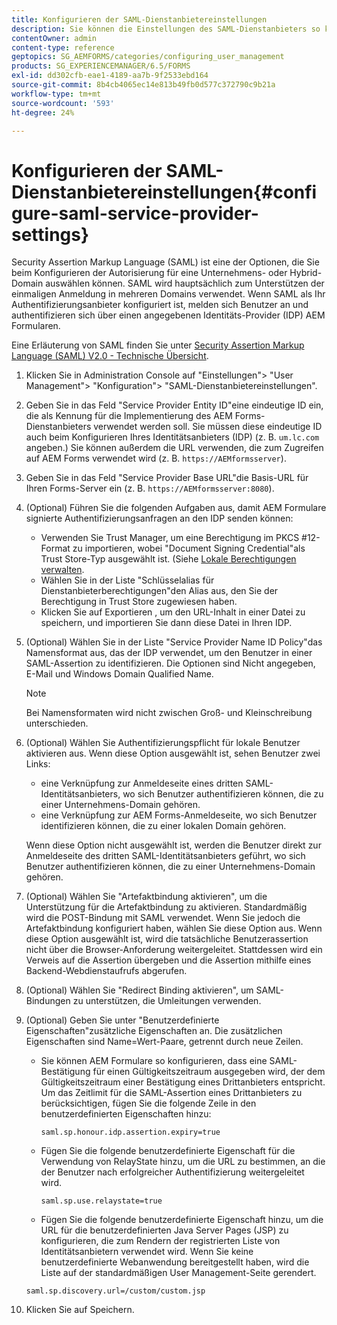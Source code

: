 ```yaml
---
title: Konfigurieren der SAML-Dienstanbietereinstellungen
description: Sie können die Einstellungen des SAML-Dienstanbieters so konfigurieren, dass sich Benutzer über einen angegebenen Identitätsanbieter (IDP) von Drittanbietern bei AEM Formularen anmelden und authentifizieren können.
contentOwner: admin
content-type: reference
geptopics: SG_AEMFORMS/categories/configuring_user_management
products: SG_EXPERIENCEMANAGER/6.5/FORMS
exl-id: dd302cfb-eae1-4189-aa7b-9f2533ebd164
source-git-commit: 8b4cb4065ec14e813b49fb0d577c372790c9b21a
workflow-type: tm+mt
source-wordcount: '593'
ht-degree: 24%

---
```


# Konfigurieren der SAML-Dienstanbietereinstellungen{#configure-saml-service-provider-settings}

Security Assertion Markup Language (SAML) ist eine der Optionen, die Sie beim Konfigurieren der Autorisierung für eine Unternehmens- oder Hybrid-Domain auswählen können. SAML wird hauptsächlich zum Unterstützen der einmaligen Anmeldung in mehreren Domains verwendet. Wenn SAML als Ihr Authentifizierungsanbieter konfiguriert ist, melden sich Benutzer an und authentifizieren sich über einen angegebenen Identitäts-Provider (IDP) AEM Formularen.

Eine Erläuterung von SAML finden Sie unter [Security Assertion Markup Language (SAML) V2.0 - Technische Übersicht](https://www.oasis-open.org/committees/download.php/20645/sstc-saml-tech-overview-2%200-draft-10.pdf).

1. Klicken Sie in Administration Console auf &quot;Einstellungen&quot;> &quot;User Management&quot;> &quot;Konfiguration&quot;> &quot;SAML-Dienstanbietereinstellungen&quot;.
1. Geben Sie in das Feld &quot;Service Provider Entity ID&quot;eine eindeutige ID ein, die als Kennung für die Implementierung des AEM Forms-Dienstanbieters verwendet werden soll. Sie müssen diese eindeutige ID auch beim Konfigurieren Ihres Identitätsanbieters (IDP) (z. B. `um.lc.com` angeben.) Sie können außerdem die URL verwenden, die zum Zugreifen auf AEM Forms verwendet wird (z. B. `https://AEMformsserver`).
1. Geben Sie in das Feld &quot;Service Provider Base URL&quot;die Basis-URL für Ihren Forms-Server ein (z. B. `https://AEMformsserver:8080`).
1. (Optional) Führen Sie die folgenden Aufgaben aus, damit AEM Formulare signierte Authentifizierungsanfragen an den IDP senden können:

   * Verwenden Sie Trust Manager, um eine Berechtigung im PKCS #12-Format zu importieren, wobei &quot;Document Signing Credential&quot;als Trust Store-Typ ausgewählt ist. (Siehe [Lokale Berechtigungen verwalten](/help/forms/using/admin-help/local-credentials.md#managing-local-credentials).
   * Wählen Sie in der Liste &quot;Schlüsselalias für Dienstanbieterberechtigungen&quot;den Alias aus, den Sie der Berechtigung in Trust Store zugewiesen haben.
   * Klicken Sie auf Exportieren , um den URL-Inhalt in einer Datei zu speichern, und importieren Sie dann diese Datei in Ihren IDP.

1. (Optional) Wählen Sie in der Liste &quot;Service Provider Name ID Policy&quot;das Namensformat aus, das der IDP verwendet, um den Benutzer in einer SAML-Assertion zu identifizieren. Die Optionen sind Nicht angegeben, E-Mail und Windows Domain Qualified Name.

   >[!NOTE]
   >
   >Bei Namensformaten wird nicht zwischen Groß- und Kleinschreibung unterschieden.

1. (Optional) Wählen Sie Authentifizierungspflicht für lokale Benutzer aktivieren aus. Wenn diese Option ausgewählt ist, sehen Benutzer zwei Links:

   * eine Verknüpfung zur Anmeldeseite eines dritten SAML-Identitätsanbieters, wo sich Benutzer authentifizieren können, die zu einer Unternehmens-Domain gehören.
   * eine Verknüpfung zur AEM Forms-Anmeldeseite, wo sich Benutzer identifizieren können, die zu einer lokalen Domain gehören.

   Wenn diese Option nicht ausgewählt ist, werden die Benutzer direkt zur Anmeldeseite des dritten SAML-Identitätsanbieters geführt, wo sich Benutzer authentifizieren können, die zu einer Unternehmens-Domain gehören.

1. (Optional) Wählen Sie &quot;Artefaktbindung aktivieren&quot;, um die Unterstützung für die Artefaktbindung zu aktivieren. Standardmäßig wird die POST-Bindung mit SAML verwendet. Wenn Sie jedoch die Artefaktbindung konfiguriert haben, wählen Sie diese Option aus. Wenn diese Option ausgewählt ist, wird die tatsächliche Benutzerassertion nicht über die Browser-Anforderung weitergeleitet. Stattdessen wird ein Verweis auf die Assertion übergeben und die Assertion mithilfe eines Backend-Webdienstaufrufs abgerufen.
1. (Optional) Wählen Sie &quot;Redirect Binding aktivieren&quot;, um SAML-Bindungen zu unterstützen, die Umleitungen verwenden.
1. (Optional) Geben Sie unter &quot;Benutzerdefinierte Eigenschaften&quot;zusätzliche Eigenschaften an. Die zusätzlichen Eigenschaften sind Name=Wert-Paare, getrennt durch neue Zeilen.

   * Sie können AEM Formulare so konfigurieren, dass eine SAML-Bestätigung für einen Gültigkeitszeitraum ausgegeben wird, der dem Gültigkeitszeitraum einer Bestätigung eines Drittanbieters entspricht. Um das Zeitlimit für die SAML-Assertion eines Drittanbieters zu berücksichtigen, fügen Sie die folgende Zeile in den benutzerdefinierten Eigenschaften hinzu:

     `saml.sp.honour.idp.assertion.expiry=true`

   * Fügen Sie die folgende benutzerdefinierte Eigenschaft für die Verwendung von RelayState hinzu, um die URL zu bestimmen, an die der Benutzer nach erfolgreicher Authentifizierung weitergeleitet wird.

     `saml.sp.use.relaystate=true`

   * Fügen Sie die folgende benutzerdefinierte Eigenschaft hinzu, um die URL für die benutzerdefinierten Java Server Pages (JSP) zu konfigurieren, die zum Rendern der registrierten Liste von Identitätsanbietern verwendet wird. Wenn Sie keine benutzerdefinierte Webanwendung bereitgestellt haben, wird die Liste auf der standardmäßigen User Management-Seite gerendert.

   `saml.sp.discovery.url=/custom/custom.jsp`

1. Klicken Sie auf Speichern.
